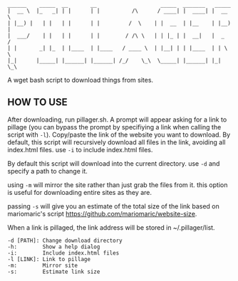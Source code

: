     ______    _____  __       __                    _____  _______   _____              
    |  __ \  |_   _| | |      | |          /\      / ____| |  ____| |  __ \ 
    | |__) |   | |   | |      | |         /  \    | |  __  | |__    | |__) |
    |  ___/    | |   | |      | |        / /\ \   | | |_ | |  __|   |  _  / 
    | |       _| |_  | |____  | |____   / ____ \  | |__| | | |____  | | \ \ 
    |_|      |_____| |______| |______| /_/    \_\  \_____| |______| |_|  \_\
                                                           
A wget bash script to download things from sites. 

HOW TO USE
----------
After downloading, run pillager.sh. A prompt will appear asking for a link to pillage (you can bypass the prompt by specifiying a link when calling the script with `-l`). Copy/paste the link of the website you want to download. By default, this script will recursively download all files in the link, avoiding all index.html files. use `-i` to include index.html files. 

By default this script will download into the current directory. use `-d` and specify a path to change it. 

using `-m` will mirror the site rather than just grab the files from it. this option is useful for downloading entire sites as they are.

passing `-s` will give you an estimate of the total size of the link based on mariomaric's script https://github.com/mariomaric/website-size.

When a link is pillaged, the link address will be stored in ~/.pillager/list.

```
-d [PATH]: Change download directory
-h:        Show a help dialog
-i:        Include index.html files
-l [LINK]: Link to pillage
-m:        Mirror site
-s:        Estimate link size
```
